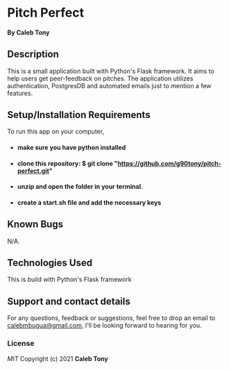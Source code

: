 # Pitch Perfect

#### By **Caleb Tony**

## Description

This is a small application built with Python's Flask framework. It aims to help users get peer-feedback on pitches. The application utilizes authentication, PostgresDB and automated emails just to mention a few features.

## Setup/Installation Requirements

To run this app on your computer,

- #### make sure you have python installed
- #### clone this repository: $ git clone "https://github.com/g90tony/pitch-perfect.git"
- #### unzip and open the folder in your terminal.
- #### create a start.sh file and add the necessary keys

## Known Bugs

N/A.

## Technologies Used

This is build with Python's Flask framework

## Support and contact details

For any questions, feedback or suggestions, feel free to drop an email to calebmbugua@gmail.com, I'll be looking forward to hearing for you.

### License

_MIT_
Copyright (c) 2021 **Caleb Tony**
